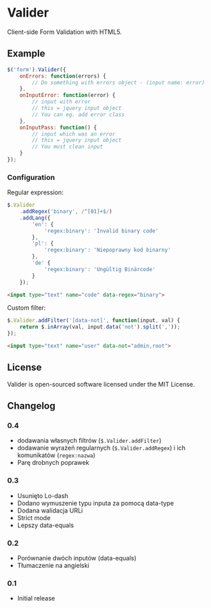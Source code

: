 # Valider
Client-side Form Validation with HTML5.

## Example
```js
$('form').Valider({
	onErrors: function(errors) {
		// Do something with errors object - (input name: error)
	},
	onInputError: function(error) {
		// input with error
		// this = jquery input object
		// You can eg. add error class
	},
	onInputPass: function() {
		// input which was an error
		// this = jquery input object
		// You must clean input
	}
});
```

### Configuration

Regular expression:
```js
$.Valider
	.addRegex('binary', /^[01]+$/)
	.addLang({
		'en': {
			'regex:binary': 'Invalid binary code'
		},
		'pl': {
			'regex:binary': 'Niepoprawny kod binarny'
		},
		'de' {
			'regex:binary': 'Ungültig Binärcode'
		}
	});
```
```html
<input type="text" name="code" data-regex="binary">
```

Custom filter:
```js
$.Valider.addFilter('[data-not]', function(input, val) {
	return $.inArray(val, input.data('not').split(','));
});
```
```html
<input type="text" name="user" data-not="admin,root">
```

## License
Valider is open-sourced software licensed under the MIT License.

## Changelog

### 0.4
- dodawania własnych filtrów (`$.Valider.addFilter`)
- dodawanie wyrażeń regularnych (`$.Valider.addRegex`) i ich komunikatów (`regex:nazwa`)
- Parę drobnych poprawek

### 0.3
- Usunięto Lo-dash
- Dodano wymuszenie typu inputa za pomocą data-type
- Dodana walidacja URLi
- Strict mode
- Lepszy data-equals

### 0.2
- Porównanie dwóch inputów (data-equals)
- Tłumaczenie na angielski

### 0.1
- Initial release
